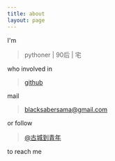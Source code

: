 ```yaml
---
title: about
layout: page
---
```


I'm 

> pythoner | 90后 | 宅 

who involved in 

> [github](https://github.com/sabersama)

mail 

> blacksabersama@gmail.com

or follow 

> [@古城到青年](http://weibo.com/u/2216189490)

to reach me